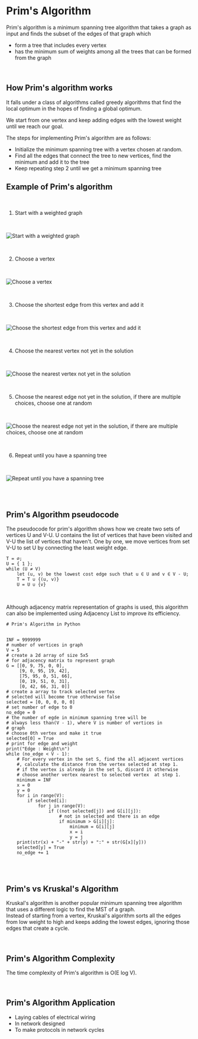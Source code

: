 # Prim's Algorithm

Prim's algorithm is a minimum spanning tree algorithm that takes a graph as input and finds the subset of the edges of that graph which

- form a tree that includes every vertex
- has the minimum sum of weights among all the trees that can be formed from the graph

<br>

## How Prim's algorithm works

It falls under a class of algorithms called greedy algorithms that find the local optimum in the hopes of finding a global optimum.  

We start from one vertex and keep adding edges with the lowest weight until we reach our goal.  

The steps for implementing Prim's algorithm are as follows:  

- Initialize the minimum spanning tree with a vertex chosen at random.
- Find all the edges that connect the tree to new vertices, find the minimum and add it to the tree
- Keep repeating step 2 until we get a minimum spanning tree


## Example of Prim's algorithm

<br>

1. Start with a weighted graph

<br>

![Start with a weighted graph](https://cdn.programiz.com/sites/tutorial2program/files/pa_1.png)


<br>

2. Choose a vertex

<br>

![Choose a vertex](https://cdn.programiz.com/sites/tutorial2program/files/pa_2.png)

<br>

3. Choose the shortest edge from this vertex and add it

<br>

![Choose the shortest edge from this vertex and add it](https://cdn.programiz.com/sites/tutorial2program/files/pa_3.png)


<br>

4. Choose the nearest vertex not yet in the solution

<br>

![Choose the nearest vertex not yet in the solution](https://cdn.programiz.com/sites/tutorial2program/files/pa_4.png)


<br>

5. Choose the nearest edge not yet in the solution, if there are multiple choices, choose one at random

<br>

![Choose the nearest edge not yet in the solution, if there are multiple choices, choose one at random](https://cdn.programiz.com/sites/tutorial2program/files/pa_5.png)


<br>

6. Repeat until you have a spanning tree

<br>

![Repeat until you have a spanning tree](https://cdn.programiz.com/sites/tutorial2program/files/pa_6.png)


<br><br>

## Prim's Algorithm pseudocode

The pseudocode for prim's algorithm shows how we create two sets of vertices U and V-U. U contains the list of vertices that have been visited and V-U the list of vertices that haven't.  One by one, we move vertices from set V-U to set U by connecting the least weight edge.

```
T = ∅;
U = { 1 };
while (U ≠ V)
    let (u, v) be the lowest cost edge such that u ∈ U and v ∈ V - U;
    T = T ∪ {(u, v)}
    U = U ∪ {v}
```

<br>

Although adjacency matrix representation of graphs is used, this algorithm can also be implemented using Adjacency List to improve its efficiency.

```
# Prim's Algorithm in Python


INF = 9999999
# number of vertices in graph
V = 5
# create a 2d array of size 5x5
# for adjacency matrix to represent graph
G = [[0, 9, 75, 0, 0],
     [9, 0, 95, 19, 42],
     [75, 95, 0, 51, 66],
     [0, 19, 51, 0, 31],
     [0, 42, 66, 31, 0]]
# create a array to track selected vertex
# selected will become true otherwise false
selected = [0, 0, 0, 0, 0]
# set number of edge to 0
no_edge = 0
# the number of egde in minimum spanning tree will be
# always less than(V - 1), where V is number of vertices in
# graph
# choose 0th vertex and make it true
selected[0] = True
# print for edge and weight
print("Edge : Weight\n")
while (no_edge < V - 1):
    # For every vertex in the set S, find the all adjacent vertices
    #, calculate the distance from the vertex selected at step 1.
    # if the vertex is already in the set S, discard it otherwise
    # choose another vertex nearest to selected vertex  at step 1.
    minimum = INF
    x = 0
    y = 0
    for i in range(V):
        if selected[i]:
            for j in range(V):
                if ((not selected[j]) and G[i][j]):  
                    # not in selected and there is an edge
                    if minimum > G[i][j]:
                        minimum = G[i][j]
                        x = i
                        y = j
    print(str(x) + "-" + str(y) + ":" + str(G[x][y]))
    selected[y] = True
    no_edge += 1
```

<br><br>

## Prim's vs Kruskal's Algorithm

Kruskal's algorithm is another popular minimum spanning tree algorithm that uses a different logic to find the MST of a graph.   
Instead of starting from a vertex, Kruskal's algorithm sorts all the edges from low weight to high and keeps adding the lowest edges, ignoring those edges that create a cycle.

<br>

## Prim's Algorithm Complexity

The time complexity of Prim's algorithm is O(E log V).

<br>

## Prim's Algorithm Application

- Laying cables of electrical wiring
- In network designed
- To make protocols in network cycles